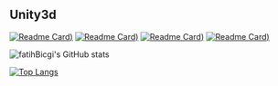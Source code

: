 
## Unity3d
[![Readme Card](https://github-readme-stats.vercel.app/api/pin/?username=fatihBicgi&repo=2d-zombie-shooter&theme=tokyonight))](https://github.com/fatihBicgi/2d-zombie-shooter.git)
[![Readme Card](https://github-readme-stats.vercel.app/api/pin/?username=fatihBicgi&repo=pandemic-annihilation-game&theme=tokyonight))](https://github.com/fatihBicgi/pandemic-annihilation-game.git)
[![Readme Card](https://github-readme-stats.vercel.app/api/pin/?username=fatihBicgi&repo=elemental-calibration-game&theme=tokyonight))](https://github.com/fatihBicgi/elemental-calibration-game.git)
[![Readme Card](https://github-readme-stats.vercel.app/api/pin/?username=fatihBicgi&repo=2d-game-presentation&theme=tokyonight))](https://github.com/fatihBicgi/https://github.com/fatihBicgi/2d-game-presentation.git)

![fatihBicgi's GitHub stats](https://github-readme-stats.vercel.app/api?username=fatihBicgi&show_icons=true&theme=tokyonight)


[![Top Langs](https://github-readme-stats.vercel.app/api/top-langs/?username=fatihBicgi&layout=compact)](https://github.com/fatihBicgi/fatihBicgi.git)


